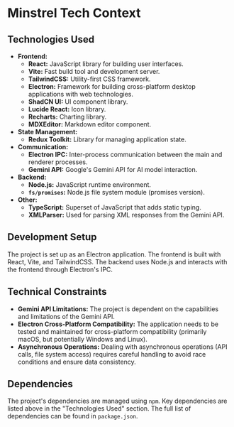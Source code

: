 # Minstrel Tech Context

## Technologies Used

*   **Frontend:**
    *   **React:** JavaScript library for building user interfaces.
    *   **Vite:** Fast build tool and development server.
    *   **TailwindCSS:** Utility-first CSS framework.
    *   **Electron:** Framework for building cross-platform desktop applications with web technologies.
    *   **ShadCN UI:** UI component library.
    *   **Lucide React:** Icon library.
    *   **Recharts:** Charting library.
    *   **MDXEditor:** Markdown editor component.
*   **State Management:**
    *   **Redux Toolkit:**  Library for managing application state.
*   **Communication:**
    *   **Electron IPC:** Inter-process communication between the main and renderer processes.
    *   **Gemini API:**  Google's Gemini API for AI model interaction.
*   **Backend:**
    *   **Node.js:** JavaScript runtime environment.
    *   **`fs/promises`:** Node.js file system module (promises version).
* **Other:**
    * **TypeScript:**  Superset of JavaScript that adds static typing.
    * **XMLParser:** Used for parsing XML responses from the Gemini API.

## Development Setup

The project is set up as an Electron application. The frontend is built with React, Vite, and TailwindCSS. The backend uses Node.js and interacts with the frontend through Electron's IPC.

## Technical Constraints

*   **Gemini API Limitations:** The project is dependent on the capabilities and limitations of the Gemini API.
*   **Electron Cross-Platform Compatibility:**  The application needs to be tested and maintained for cross-platform compatibility (primarily macOS, but potentially Windows and Linux).
* **Asynchronous Operations:** Dealing with asynchronous operations (API calls, file system access) requires careful handling to avoid race conditions and ensure data consistency.

## Dependencies

The project's dependencies are managed using `npm`. Key dependencies are listed above in the "Technologies Used" section. The full list of dependencies can be found in `package.json`.
